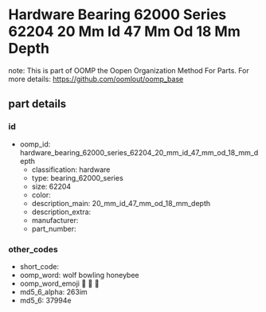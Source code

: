 # Hardware Bearing 62000 Series 62204 20 Mm Id 47 Mm Od 18 Mm Depth  

note: This is part of OOMP the Oopen Organization Method For Parts. For more details: https://github.com/oomlout/oomp_base

##  part details





### id
* oomp_id: hardware_bearing_62000_series_62204_20_mm_id_47_mm_od_18_mm_depth
  * classification: hardware
  * type: bearing_62000_series
  * size: 62204
  * color: 
  * description_main: 20_mm_id_47_mm_od_18_mm_depth
  * description_extra: 
  * manufacturer: 
  * part_number: 

### other_codes
* short_code: 
* oomp_word: wolf bowling honeybee
* oomp_word_emoji :wolf: :bowling: :honeybee:
* md5_6_alpha: 263im
* md5_6: 37994e